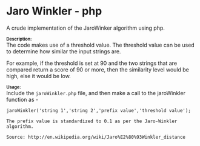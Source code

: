 <h1>Jaro Winkler - php</h1>
A crude implementation of the JaroWinker algorithm using php.

<span style="font-size:0.8em"><b>Description:</b></span>
<br>
The code makes use of a threshold value. The threshold value
can be used to determine how similar the input strings are.
    
For example, if the threshold is set at 90 and the two strings 
that are compared return a score of 90 or more, then the similarity level would be high, else it would be low.
  
<span style="font-size:0.8em"><b>Usage:</b></span>
<br>
Include the <code>jaroWinkler.php</code> file, and then make a call to the
jaroWinkler function as - 
        
    jaroWinkler('string 1','string 2','prefix value','threshold value');
    
    The prefix value is standardized to 0.1 as per the Jaro-Winkler algorithm. 
    
    Source: http://en.wikipedia.org/wiki/Jaro%E2%80%93Winkler_distance
    
    